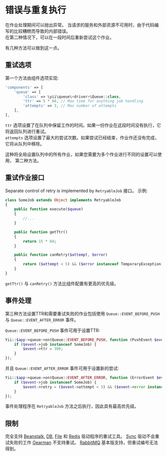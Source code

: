 错误与重复执行
=========================

在作业处理期间可以抛出异常。 当请求的服务和外部资源不可用时，由于代码编写的比较糟糕而导致的内部错误。  
在第二种情况下，可以在一段时间后重新尝试这个作业。

有几种方法可以做到这一点。

重试选项
-------------

第一个方法由组件选项实现:

```php
'components' => [
    'queue' => [
        'class' => \yii\queue\<driver>\Queue::class,
        'ttr' => 5 * 60, // Max time for anything job handling 
        'attempts' => 3, // Max number of attempts
    ],
],
```

 `ttr` 选项设置了在队列中保留工作的时间。如果一份作业在这段时间没有执行，它将返回队列进行重试。  
 `attempts` 选项设置了最大的尝试次数。如果尝试已经结束，作业作还没有完成，它将从队列中移除。

这种将全局设置队列中的所有作业，如果您需要为多个作业进行不同的设置可以使用，
第二种方法。
 
重试作业接口
----------------------

Separate control of retry is implemented by `RetryableJob` 接口。 示例:

```php
class SomeJob extends Object implements RetryableJob
{
    public function execute($queue)
    {
        //...
    }

    public function getTtr()
    {
        return 15 * 60;
    }

    public function canRetry($attempt, $error)
    {
        return ($attempt < 5) && ($error instanceof TemporaryException);
    }
}
```

`getTtr()` 与 `canRetry()` 方法比组件配置有更高的优先级。

事件处理
--------------

第三种方法设置TTR和需要重试失败的作业包括使用
`Queue::EVENT_BEFORE_PUSH` 与 `Queue::EVENT_AFTER_ERROR` 事件。

`Queue::EVENT_BEFORE_PUSH` 事件可用于设置TTR:

```php
Yii::$app->queue->on(Queue::EVENT_BEFORE_PUSH, function (PushEvent $event) {
    if ($event->job instanceof SomeJob) {
        $event->ttr = 300;
    }
});
```

并且 `Queue::EVENT_AFTER_ERROR` 事件可用于设置新的尝试:

```php
Yii::$app->queue->on(Queue::EVENT_AFTER_ERROR, function (ErrorEvent $event) {
    if ($event->job instanceof SomeJob) {
        $event->retry = ($event->attempt < 5) && ($event->error instanceof TemporaryException);
    }
});
```

事件处理程序在 `RetryableJob` 方法之后执行，因此具有最高优先级。

限制
------------

完全支持 [Beanstalk], [DB], [File] 和 [Redis] 驱动程序的重试工具。
[Sync] 驱动不会重试失败的工作 [Gearman] 不支持重试。
[RabbitMQ] 基本版支持，但重试编号无法得到。

[Beanstalk]: driver-beanstalk.md
[DB]: driver-db.md
[File]: driver-file.md
[Redis]: driver-redis.md
[Sync]: driver-sync.md
[Gearman]: driver-gearman.md
[RabbitMQ]: driver-amqp.md